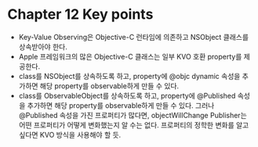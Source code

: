 # Chapter 12 Key points

- Key-Value Observing은 Objective-C 런타임에 의존하고 NSObject 클래스를 상속받아야 한다.
- Apple 프레임워크의 많은 Objective-C 클래스는 일부 KVO 호환 property를 제공한다.
- class를 NSObject를 상속하도록 하고, property에 @objc dynamic 속성을 추가하면 해당 property를 observable하게 만들 수 있다.
- class를 ObservableObject를 상속하도록 하고, property에 @Published 속성을 추가하면 해당 property를 observable하게 만들 수 있다. 그러나 @Published 속성을 가진 프로퍼티가 많다면, objectWillChange Publisher는 어떤 프로퍼티가 어떻게 변화했는지 알 수는 없다. 프로퍼티의 정학한 변화를 알고싶다면 KVO 방식을 사용해야 할 듯.
